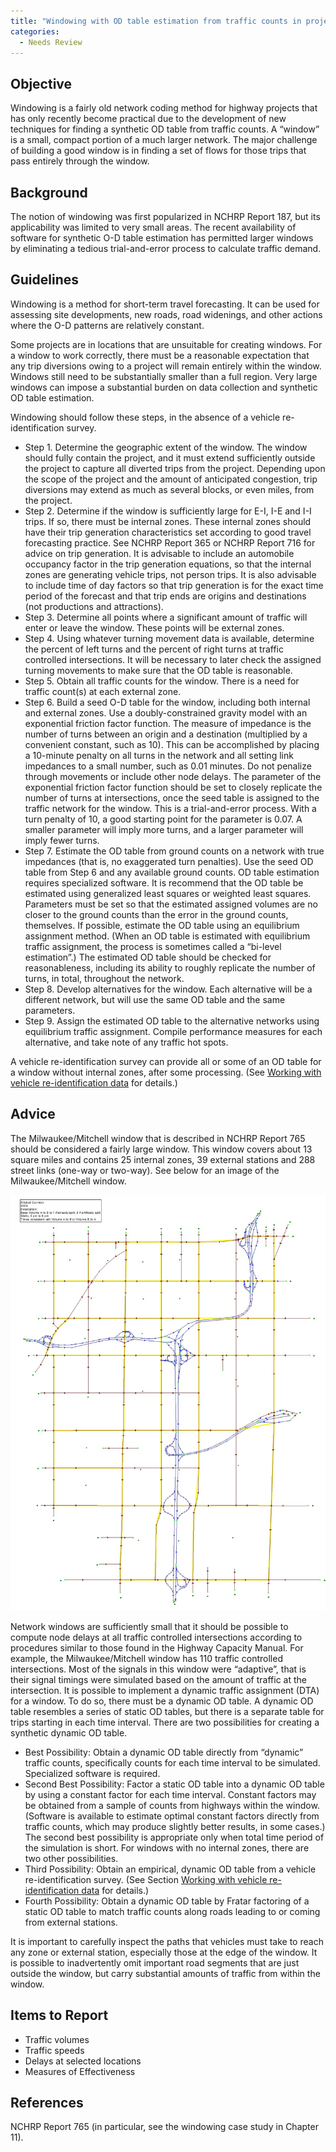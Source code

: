 ```yaml
---
title: "Windowing with OD table estimation from traffic counts in project-level traffic forecasting"
categories:
  - Needs Review
---
```


Objective
---------

Windowing is a fairly old network coding method for highway projects that has only recently become practical due to the development of new techniques for finding a synthetic OD table from traffic counts. A “window” is a small, compact portion of a much larger network. The major challenge of building a good window is in finding a set of flows for those trips that pass entirely through the window.

Background
----------

The notion of windowing was first popularized in NCHRP Report 187, but its applicability was limited to very small areas. The recent availability of software for synthetic O-D table estimation has permitted larger windows by eliminating a tedious trial-and-error process to calculate traffic demand.

Guidelines
----------

Windowing is a method for short-term travel forecasting. It can be used for assessing site developments, new roads, road widenings, and other actions where the O-D patterns are relatively constant.

Some projects are in locations that are unsuitable for creating windows. For a window to work correctly, there must be a reasonable expectation that any trip diversions owing to a project will remain entirely within the window. Windows still need to be substantially smaller than a full region. Very large windows can impose a substantial burden on data collection and synthetic OD table estimation.

Windowing should follow these steps, in the absence of a vehicle re-identification survey.

-   Step 1. Determine the geographic extent of the window. The window should fully contain the project, and it must extend sufficiently outside the project to capture all diverted trips from the project. Depending upon the scope of the project and the amount of anticipated congestion, trip diversions may extend as much as several blocks, or even miles, from the project.
-   Step 2. Determine if the window is sufficiently large for E-I, I-E and I-I trips. If so, there must be internal zones. These internal zones should have their trip generation characteristics set according to good travel forecasting practice. See NCHRP Report 365 or NCHRP Report 716 for advice on trip generation. It is advisable to include an automobile occupancy factor in the trip generation equations, so that the internal zones are generating vehicle trips, not person trips. It is also advisable to include time of day factors so that trip generation is for the exact time period of the forecast and that trip ends are origins and destinations (not productions and attractions).
-   Step 3. Determine all points where a significant amount of traffic will enter or leave the window. These points will be external zones.
-   Step 4. Using whatever turning movement data is available, determine the percent of left turns and the percent of right turns at traffic controlled intersections. It will be necessary to later check the assigned turning movements to make sure that the OD table is reasonable.
-   Step 5. Obtain all traffic counts for the window. There is a need for traffic count(s) at each external zone.
-   Step 6. Build a seed O-D table for the window, including both internal and external zones. Use a doubly-constrained gravity model with an exponential friction factor function. The measure of impedance is the number of turns between an origin and a destination (multiplied by a convenient constant, such as 10). This can be accomplished by placing a 10-minute penalty on all turns in the network and all setting link impedances to a small number, such as 0.01 minutes. Do not penalize through movements or include other node delays. The parameter of the exponential friction factor function should be set to closely replicate the number of turns at intersections, once the seed table is assigned to the traffic network for the window. This is a trial-and-error process. With a turn penalty of 10, a good starting point for the parameter is 0.07. A smaller parameter will imply more turns, and a larger parameter will imply fewer turns.
-   Step 7. Estimate the OD table from ground counts on a network with true impedances (that is, no exaggerated turn penalties). Use the seed OD table from Step 6 and any available ground counts. OD table estimation requires specialized software. It is recommend that the OD table be estimated using generalized least squares or weighted least squares. Parameters must be set so that the estimated assigned volumes are no closer to the ground counts than the error in the ground counts, themselves. If possible, estimate the OD table using an equilibrium assignment method. (When an OD table is estimated with equilibrium traffic assignment, the process is sometimes called a “bi-level estimation”.) The estimated OD table should be checked for reasonableness, including its ability to roughly replicate the number of turns, in total, throughout the network.
-   Step 8. Develop alternatives for the window. Each alternative will be a different network, but will use the same OD table and the same parameters.
-   Step 9. Assign the estimated OD table to the alternative networks using equilibrium traffic assignment. Compile performance measures for each alternative, and take note of any traffic hot spots.

A vehicle re-identification survey can provide all or some of an OD table for a window without internal zones, after some processing. (See [Working with vehicle re-identification data](Working_with_vehicle_re_identification_data_in_project_level_traffic_forecasting) for details.)

Advice
------

The Milwaukee/Mitchell window that is described in NCHRP Report 765 should be considered a fairly large window. This window covers about 13 square miles and contains 25 internal zones, 39 external stations and 288 street links (one-way or two-way). See below for an image of the Milwaukee/Mitchell window.

![](MilwaukeeMitchellWindow.jpg "MilwaukeeMitchellWindow.jpg")

Network windows are sufficiently small that it should be possible to compute node delays at all traffic controlled intersections according to procedures similar to those found in the Highway Capacity Manual. For example, the Milwaukee/Mitchell window has 110 traffic controlled intersections. Most of the signals in this window were “adaptive”, that is their signal timings were simulated based on the amount of traffic at the intersection.
It is possible to implement a dynamic traffic assignment (DTA) for a window. To do so, there must be a dynamic OD table. A dynamic OD table resembles a series of static OD tables, but there is a separate table for trips starting in each time interval. There are two possibilities for creating a synthetic dynamic OD table.

-   Best Possibility: Obtain a dynamic OD table directly from “dynamic” traffic counts, specifically counts for each time interval to be simulated. Specialized software is required.
-   Second Best Possibility: Factor a static OD table into a dynamic OD table by using a constant factor for each time interval. Constant factors may be obtained from a sample of counts from highways within the window. (Software is available to estimate optimal constant factors directly from traffic counts, which may produce slightly better results, in some cases.) The second best possibility is appropriate only when total time period of the simulation is short. For windows with no internal zones, there are two other possibilities.
-   Third Possibility: Obtain an empirical, dynamic OD table from a vehicle re-identification survey. (See Section [Working with vehicle re-identification data](Working_with_vehicle_re_identification_data_in_project_level_traffic_forecasting) for details.)
-   Fourth Possibility: Obtain a dynamic OD table by Fratar factoring of a static OD table to match traffic counts along roads leading to or coming from external stations.

It is important to carefully inspect the paths that vehicles must take to reach any zone or external station, especially those at the edge of the window. It is possible to inadvertently omit important road segments that are just outside the window, but carry substantial amounts of traffic from within the window.

Items to Report
---------------

-   Traffic volumes
-   Traffic speeds
-   Delays at selected locations
-   Measures of Effectiveness

References
----------

NCHRP Report 765 (in particular, see the windowing case study in Chapter 11).

